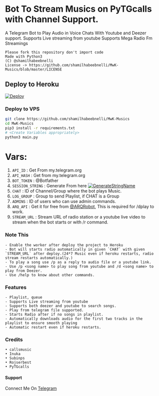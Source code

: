 # Bot To Stream Musics on PyTGcalls with Channel Support.

A Telegram Bot to Play Audio in Voice Chats With Youtube and Deezer support.
Supports Live streaming from youtube
Supports Mega Radio Fm Streamings

```
Please fork this repository don't import code
Made with Python3
(C) @shamilhabeebnelli
License -> https://github.com/shamilhabeebnelli/MwK-Musics/blob/master/LICENSE
```

## Deploy to Heroku

[![Deploy](https://www.herokucdn.com/deploy/button.svg)](https://heroku.com/deploy?template=https://github.com/abn222/musicvoicepbhigh)


### Deploy to VPS

```sh
git clone https://github.com/shamilhabeebnelli/MwK-Musics
cd MwK-Musics
pip3 install -r requirements.txt
# <Create Variables appropriately>
python3 main.py
```

# Vars:
1. `API_ID` : Get From my.telegram.org
2. `API_HASH` : Get from my.telegram.org
3. `BOT_TOKEN` : @Botfather
4. `SESSION_STRING` : Generate From here [![GenerateStringName](https://img.shields.io/badge/Telegram-PyroSession-blueblack)](https://t.me/genstr_bot)
5. `CHAT` : ID of Channel/Group where the bot plays Music.
6. `LOG_GROUP` : Group to send Playlist, if CHAT is a Group
7. `ADMINS` : ID of users who can use admin commands.
8. `ARQ_API` : Get it for free from [@ARQRobot](https://telegram.dog/ARQRobot), This is required for /dplay to work.
8. `STREAM_URL` : Stream URL of radio station or a youtube live video to stream when the bot starts or with /r command.

### Note This

```
- Enable the worker after deploy the project to Heroku
- Bot will starts radio automatically in given `CHAT` with given `STREAM_URL` after deploy.(24*7 Music even if heroku restarts, radio stream restarts automatically.)  
- To play a song use /p as a reply to audio file or a youtube link.
- Use /p <song name> to play song from youtube and /d <song name> to play from Deezer.
- Use /help to know about other commands.
```

### Features

```
- Playlist, queue
- Supports Live streaming from youtube
- Supports both deezer and youtube to search songs.
- Play from telegram file supported.
- Starts Radio after if no songs in playlist.
- Automatically downloads audio for the first two tracks in the playlist to ensure smooth playing
- Automatic restart even if heroku restarts.
```

### Credits

```
• callsmusic
• Inuka
• Subinps
• Rojserbest
• PyTGcalls
```
#### Support

Connect Me On [Telegram](https://telegram.dog/shamilnelli)
